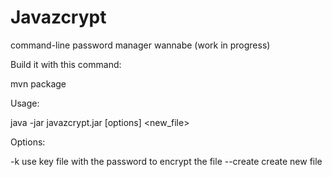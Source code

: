# Javazcrypt

command-line password manager wannabe
(work in progress)

Build it with this command:

mvn package

Usage:

java -jar javazcrypt.jar [options] <new_file>

Options:

  -k <keyfile>	use key file with the password to encrypt the file
  --create	create new file
